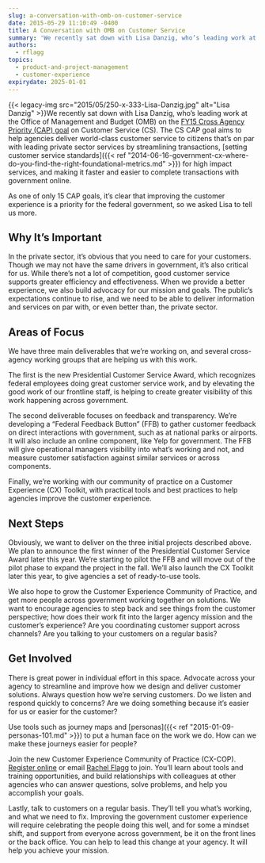 ```yaml
---
slug: a-conversation-with-omb-on-customer-service
date: 2015-05-29 11:10:49 -0400
title: A Conversation with OMB on Customer Service
summary: 'We recently sat down with Lisa Danzig, who’s leading work at the Office of Management and Budget (OMB) on the FY15 Cross Agency Priority (CAP) goal on Customer Service (CS). The CS CAP goal aims to help agencies deliver world-class customer service to citizens that’s on par with leading private'
authors:
  - rflagg
topics:
  - product-and-project-management
  - customer-experience
expirydate: 2025-01-01
---
```


{{< legacy-img src="2015/05/250-x-333-Lisa-Danzig.jpg" alt="Lisa Danzig" >}}We recently sat down with Lisa Danzig, who’s leading work at the Office of Management and Budget (OMB) on the [FY15 Cross Agency Priority (CAP) goal](http://www.performance.gov/cap-goals-list) on Customer Service (CS). The CS CAP goal aims to help agencies deliver world-class customer service to citizens that’s on par with leading private sector services by streamlining transactions, [setting customer service standards]({{< ref "2014-06-16-government-cx-where-do-you-find-the-right-foundational-metrics.md" >}}) for high impact services, and making it faster and easier to complete transactions with government online.

As one of only 15 CAP goals, it’s clear that improving the customer experience is a priority for the federal government, so we asked Lisa to tell us more.

## Why It’s Important

In the private sector, it’s obvious that you need to care for your customers. Though we may not have the same drivers in government, it’s also critical for us. While there’s not a lot of competition, good customer service supports greater efficiency and effectiveness. When we provide a better experience, we also build advocacy for our mission and goals. The public’s expectations continue to rise, and we need to be able to deliver information and services on par with, or even better than, the private sector.

## Areas of Focus

We have three main deliverables that we’re working on, and several cross-agency working groups that are helping us with this work.

The first is the new Presidential Customer Service Award, which recognizes federal employees doing great customer service work, and by elevating the good work of our frontline staff, is helping to create greater visibility of this work happening across government.

The second deliverable focuses on feedback and transparency. We’re developing a “Federal Feedback Button” (FFB) to gather customer feedback on direct interactions with government, such as at national parks or airports. It will also include an online component, like Yelp for government. The FFB will give operational managers visibility into what’s working and not, and measure customer satisfaction against similar services or across components.

Finally, we’re working with our community of practice on a Customer Experience (CX) Toolkit, with practical tools and best practices to help agencies improve the customer experience.

## Next Steps

Obviously, we want to deliver on the three initial projects described above. We plan to announce the first winner of the Presidential Customer Service Award later this year. We’re starting to pilot the FFB and will move out of the pilot phase to expand the project in the fall. We’ll also launch the CX Toolkit later this year, to give agencies a set of ready-to-use tools.

We also hope to grow the Customer Experience Community of Practice, and get more people across government working together on solutions. We want to encourage agencies to step back and see things from the customer perspective; how does their work fit into the larger agency mission and the customer’s experience? Are you coordinating customer support across channels? Are you talking to your customers on a regular basis?

## Get Involved

There is great power in individual effort in this space. Advocate across your agency to streamline and improve how we design and deliver customer solutions. Always question how we’re serving customers. Do we listen and respond quickly to concerns? Are we doing something because it’s easier for us or easier for the customer?

Use tools such as journey maps and [personas]({{< ref "2015-01-09-personas-101.md" >}}) to put a human face on the work we do. How can we make these journeys easier for people?

Join the new Customer Experience Community of Practice (CX-COP). [Register online](https://docs.google.com/a/gsa.gov/forms/d/1hzJbZChUg2TRLi_MiC4nAbB-HKUOerBF2kL0qO38fPo/viewform) or email [Rachel Flagg](mailto:rachel.flagg@gsa.gov) to join. You’ll learn about tools and training opportunities, and build relationships with colleagues at other agencies who can answer questions, solve problems, and help you accomplish your goals.

Lastly, talk to customers on a regular basis. They’ll tell you what’s working, and what we need to fix. Improving the government customer experience will require celebrating the people doing this well, and for some a mindset shift, and support from everyone across government, be it on the front lines or the back office. You can help to lead this change at your agency. It will help you achieve your mission.